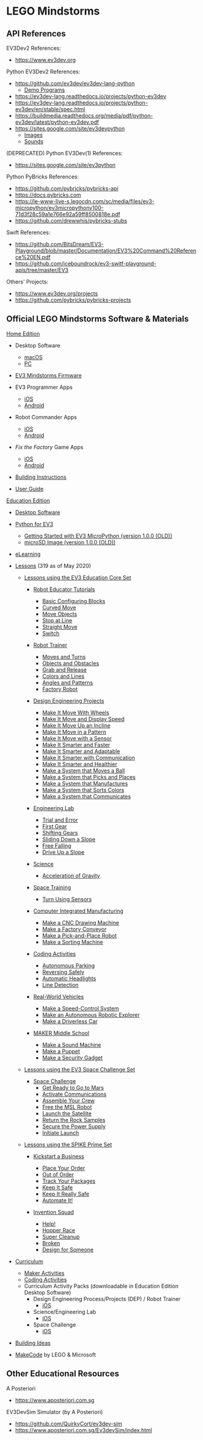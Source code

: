 # LEGO Mindstorms


## API References

EV3Dev2 References:
- https://www.ev3dev.org

Python EV3Dev2 References:
- https://github.com/ev3dev/ev3dev-lang-python
  - [Demo Programs](https://github.com/ev3dev/ev3dev-lang-python-demo)
- https://ev3dev-lang.readthedocs.io/projects/python-ev3dev
- https://ev3dev-lang.readthedocs.io/projects/python-ev3dev/en/stable/spec.html
- https://buildmedia.readthedocs.org/media/pdf/python-ev3dev/latest/python-ev3dev.pdf
- https://sites.google.com/site/ev3devpython
  - [Images](https://sites.google.com/site/ev3python/learn_ev3_python/screen/bmp-image-collection) 
  - [Sounds](https://sites.google.com/site/ev3python/learn_ev3_python/loudspeaker_speech) 

(DEPRECATED) Python EV3Dev(1) References:
- https://sites.google.com/site/ev3python

Python PyBricks References:
- https://github.com/pybricks/pybricks-api
- https://docs.pybricks.com
- https://le-www-live-s.legocdn.com/sc/media/files/ev3-micropython/ev3micropythonv100-71d3f28c59a1e766e92a59ff8500818e.pdf
- https://github.com/drewwhis/pybricks-stubs

Swift References:
- https://github.com/BitsDream/EV3-Playground/blob/master/Documentation/EV3%20Command%20Reference%20EN.pdf
- https://github.com/iceboundrock/ev3-switf-playground-apis/tree/master/EV3

Others' Projects:
- https://www.ev3dev.org/projects
- https://github.com/pybricks/pybricks-projects


## Official LEGO Mindstorms Software & Materials

[Home Edition](https://www.lego.com/en-us/themes/mindstorms/downloads)

- Desktop Software
  - [macOS](https://go.api.education.lego.com/v1/lms-scratch-retail#nourlrewrite)
  - [PC](https://go.api.education.lego.com/v1/lms-ev3_en-us_win32#nourlrewrite)
  
- [EV3 Mindstorms Firmware](https://ev3manager.education.lego.com)

- EV3 Programmer Apps
  - [iOS](https://apps.apple.com/us/app/lego-mindstorms-ev3-programmer/id1039354955)
  - [Android](https://play.google.com/store/apps/details?id=com.lego.mindstorms.ev3programmer)
  
- Robot Commander Apps
  - [iOS](https://apps.apple.com/us/app/lego-mindstorms-robot-commander/id681786521)
  - [Android](https://play.google.com/store/apps/details?id=com.lego.mindstorms.robotcommander)
  
- _Fix the Factory_ Game Apps
  - [iOS](https://apps.apple.com/us/app/lego-mindstorms-fix-factory/id671493323)
  - [Android](https://play.google.com/store/apps/details?id=com.lego.mindstorms.fixthefactory)
   
- [Building Instructions](https://www.lego.com/en-us/themes/mindstorms/buildarobot)
- [User Guide](https://www.lego.com/cdn/cs/set/assets/bltbef4d6ce0f40363c/LMSUser_Guide_LEGO_MINDSTORMS_EV3_11_Tablet_ENUS.pdf)


[Education Edition](https://education.lego.com/en-us/downloads/mindstorms-ev3)

- [Desktop Software](https://education.lego.com/en-us/downloads/mindstorms-ev3/software)

- [Python for EV3](https://education.lego.com/en-us/support/mindstorms-ev3/python-for-ev3)
  - [Getting Started with EV3 MicroPython (version 1.0.0 (OLD))](https://le-www-live-s.legocdn.com/sc/media/files/ev3-micropython/ev3micropythonv100-71d3f28c59a1e766e92a59ff8500818e.pdf)
  - [microSD Image (version 1.0.0 (OLD))](https://le-www-live-s.legocdn.com/sc/media/files/ev3-micropython/ev3micropythonv100sdcardimage-4b8c8333736fafa1977ee7accbd3338f.zip)

- [eLearning](https://elearning.legoeducation.com)

- [Lessons](https://education.lego.com/en-us/lessons?rows=100) (319 as of May 2020)

  - [Lessons using the EV3 Education Core Set](https://education.lego.com/en-us/lessonsfilter?Products=LEGO%c2%ae+MINDSTORMS%c2%ae+Education+EV3+Core+Set)
  
    - [Robot Educator Tutorials](https://education.lego.com/en-us/lessons/ev3-tutorials)
      - [Basic Configuring Blocks](https://education.lego.com/en-us/lessons/ev3-tutorials/basics-configuring-blocks)
      - [Curved Move](https://education.lego.com/en-us/lessons/ev3-tutorials/curved-move)
      - [Move Objects](https://education.lego.com/en-us/lessons/ev3-tutorials/move-object)
      - [Stop at Line](https://education.lego.com/en-us/lessons/ev3-tutorials/stop-at-line)
      - [Straight Move](https://education.lego.com/en-us/lessons/ev3-tutorials/straight-move)
      - [Switch](https://education.lego.com/en-us/lessons/ev3-tutorials/switch)

    - [Robot Trainer](https://education.lego.com/en-us/lessons/ev3-robot-trainer)
      - [Moves and Turns](https://education.lego.com/en-us/lessons/ev3-robot-trainer/1-moves-and-turns)
      - [Objects and Obstacles](https://education.lego.com/en-us/lessons/ev3-robot-trainer/2-objects-and-obstacles)
      - [Grab and Release](https://education.lego.com/en-us/lessons/ev3-robot-trainer/3-grab-and-release)
      - [Colors and Lines](https://education.lego.com/en-us/lessons/ev3-robot-trainer/4-colors-and-lines)
      - [Angles and Patterns](https://education.lego.com/en-us/lessons/ev3-robot-trainer/5-angles-and-patterns)
      - [Factory Robot](https://education.lego.com/en-us/lessons/ev3-robot-trainer/6-the-factory-robot)
    
    - [Design Engineering Projects](https://education.lego.com/en-us/lessons/ev3-dep)
      - [Make It Move With Wheels](https://education.lego.com/en-us/lessons/ev3-dep/make-it-move-with-wheels)
      - [Make It Move and Display Speed](https://education.lego.com/en-us/lessons/ev3-dep/make-it-move-and-display-speed)
      - [Make It Move Up an Incline](https://education.lego.com/en-us/lessons/ev3-dep/make-it-move-up-an-incline)
      - [Make It Move in a Pattern](https://education.lego.com/en-us/lessons/ev3-dep/make-it-move-in-a-pattern)
      - [Make It Move with a Sensor](https://education.lego.com/en-us/lessons/ev3-dep/make-it-smarter-with-a-sensor)
      - [Make It Smarter and Faster](https://education.lego.com/en-us/lessons/ev3-dep/make-it-smarter-and-faster)
      - [Make It Smarter and Adaptable](https://education.lego.com/en-us/lessons/ev3-dep/make-it-smarter-and-adaptable)
      - [Make It Smarter with Communication](https://education.lego.com/en-us/lessons/ev3-dep/make-it-smarter-with-communication)
      - [Make It Smarter and Healthier](https://education.lego.com/en-us/lessons/ev3-dep/make-it-smarter-and-healthier)
      - [Make a System that Moves a Ball](https://education.lego.com/en-us/lessons/ev3-dep/make-a-system-that-moves-a-ball)
      - [Make a System that Picks and Places](https://education.lego.com/en-us/lessons/ev3-dep/make-a-system-that-picks-and-places)
      - [Make a System that Manufactures](https://education.lego.com/en-us/lessons/ev3-dep/make-a-system-that-manufactures)
      - [Make a System that Sorts Colors](https://education.lego.com/en-us/lessons/ev3-dep/make-a-system-that-sorts-colors)
      - [Make a System that Communicates](https://education.lego.com/en-us/lessons/ev3-dep/make-a-system-that-communicates)
    
    - [Engineering Lab](https://education.lego.com/en-us/lessons/ev3-engineering-lab)
      - [Trial and Error](https://education.lego.com/en-us/lessons/ev3-engineering-lab/1-trial-and-error)
      - [First Gear](https://education.lego.com/en-us/lessons/ev3-engineering-lab/2-first-gear)
      - [Shifting Gears](https://education.lego.com/en-us/lessons/ev3-engineering-lab/3-shifting-gears)
      - [Sliding Down a Slope](https://education.lego.com/en-us/lessons/ev3-engineering-lab/4-sliding-down-a-slope)
      - [Free Falling](https://education.lego.com/en-us/lessons/ev3-engineering-lab/5-free-falling)
      - [Drive Up a Slope](https://education.lego.com/en-us/lessons/ev3-engineering-lab/6-drive-up-a-slope)
    
    - [Science](https://education.lego.com/en-us/lessons/ev3-science)
      - [Acceleration of Gravity](https://education.lego.com/en-us/lessons/ev3-science/acceleration-of-gravity)
    
    - [Space Training](https://education.lego.com/en-us/lessons/ev3-space)
      - [Turn Using Sensors](https://education.lego.com/en-us/lessons/ev3-space/turn-using-sensor)
    
    - [Computer Integrated Manufacturing](https://education.lego.com/en-us/lessons/ev3-cim)
      - [Make a CNC Drawing Machine](https://education.lego.com/en-us/lessons/ev3-cim/make-a-cnc-drawing-machine)
      - [Make a Factory Conveyor](https://education.lego.com/en-us/lessons/ev3-cim/make-a-factory-conveyor)
      - [Make a Pick-and-Place Robot](https://education.lego.com/en-us/lessons/ev3-cim/make-a-pick-and-place-robot)
      - [Make a Sorting Machine](https://education.lego.com/en-us/lessons/ev3-cim/make-a-sorting-machine)
    
    - [Coding Activities](https://education.lego.com/en-us/lessons/mindstorms-ev3)
      - [Autonomous Parking](https://education.lego.com/en-us/lessons/mindstorms-ev3/autonomous-parking)
      - [Reversing Safely](https://education.lego.com/en-us/lessons/mindstorms-ev3/reversing-safely)
      - [Automatic Headlights](https://education.lego.com/en-us/lessons/mindstorms-ev3/automatic-headlights)
      - [Line Detection](https://education.lego.com/en-us/lessons/mindstorms-ev3/line-detection)
    
    - [Real-World Vehicles](https://education.lego.com/en-us/lessons/ev3-real-world-vehicles)
      - [Make a Speed-Control System](https://education.lego.com/en-us/lessons/ev3-real-world-vehicles/speed-control-system)
      - [Make an Autonomous Robotic Explorer](https://education.lego.com/en-us/lessons/ev3-real-world-vehicles/make-an-autonomous-robotics-explorer)
      - [Make a Driverless Car](https://education.lego.com/en-us/lessons/ev3-real-world-vehicles/make-a-driverless-car)
      
    - [MAKER Middle School](https://education.lego.com/en-us/lessons/maker-middleschool)
      - [Make a Sound Machine](https://education.lego.com/en-us/lessons/maker-middleschool/make-a-sound-machine)
      - [Make a Puppet](https://education.lego.com/en-us/lessons/maker-middleschool/make-a-puppet)
      - [Make a Security Gadget](https://education.lego.com/en-us/lessons/maker-middleschool/make-a-security-gadget)
    
  - [Lessons using the EV3 Space Challenge Set](https://education.lego.com/en-us/lessonsfilter?Products=LEGO%c2%ae+MINDSTORMS%c2%ae+Education+EV3+Space+Challenge+Set)
    - [Space Challenge](https://education.lego.com/en-us/lessons/ev3-space-challenge)
      - [Get Ready to Go to Mars](https://education.lego.com/en-us/lessons/ev3-space-challenge/1-get-ready-to-go-to-mars)
      - [Activate Communications](https://education.lego.com/en-us/lessons/ev3-space-challenge/2-activate-communications)
      - [Assemble Your Crew](https://education.lego.com/en-us/lessons/ev3-space-challenge/3-assemble-your-crew)
      - [Free the MSL Robot](https://education.lego.com/en-us/lessons/ev3-space-challenge/4-free-the-msl-robot)
      - [Launch the Satellite](https://education.lego.com/en-us/lessons/ev3-space-challenge/5-launch-the-satellite)
      - [Return the Rock Samples](https://education.lego.com/en-us/lessons/ev3-space-challenge/6-return-the-rock-samples)
      - [Secure the Power Supply](https://education.lego.com/en-us/lessons/ev3-space-challenge/7-secure-the-power-supply)
      - [Initiate Launch](https://education.lego.com/en-us/lessons/ev3-space-challenge/8-initiate-launch)

  - [Lessons using the SPIKE Prime Set](https://education.lego.com/en-us/lessons?rows=100&products=LEGO%C2%AE+Education+SPIKE%E2%84%A2+Prime+Set)

    - [Kickstart a Business](https://education.lego.com/en-us/lessons/spike-kickstart-a-business)
      - [Place Your Order](https://education.lego.com/en-us/lessons/spike-kickstart-a-business/place-your-order)
      - [Out of Order](https://education.lego.com/en-us/lessons/spike-kickstart-a-business/out-of-order)
      - [Track Your Packages](https://education.lego.com/en-us/lessons/spike-kickstart-a-business/track-your-packages)
      - [Keep It Safe](https://education.lego.com/en-us/lessons/spike-kickstart-a-business/keep-it-safe)
      - [Keep It Really Safe](https://education.lego.com/en-us/lessons/spike-kickstart-a-business/keep-it-really-safe)
      - [Automate It!](https://education.lego.com/en-us/lessons/spike-kickstart-a-business/automate-it)

    - [Invention Squad](https://education.lego.com/en-us/lessons/spike-invention-squad)
      - [Help!](https://education.lego.com/en-us/lessons/spike-invention-squad/help)
      - [Hopper Race](https://education.lego.com/en-us/lessons/spike-invention-squad/hopper-race)
      - [Super Cleanup](https://education.lego.com/en-us/lessons/spike-invention-squad/super-cleanup)
      - [Broken](https://education.lego.com/en-us/lessons/spike-invention-squad/broken)
      - [Design for Someone](https://education.lego.com/en-us/lessons/spike-invention-squad/design-for-someone)

- [Curriculum](https://education.lego.com/en-us/downloads/mindstorms-ev3/curriculum)
  - [Maker Activities](https://le-www-live-s.legocdn.com/downloads/LME-EV3/LME-EV3_MAKER_1.0_en-US.pdf)
  - [Coding Activities](https://le-www-live-s.legocdn.com/downloads/LME-EV3/LME-EV3_Coding-activities_2.0_en-US.pdf)
  - Curriculum Activity Packs (downloadable in Education Edition Desktop Software)
    - Design Engineering Process/Projects (DEP) / Robot Trainer 
      - [iOS](https://le-www-live-s.legocdn.com/downloads/LME-EV3/LME-EV3_DEP-full-setup_1.4.2_en-US_OSX.dmg)
    - Science/Engineering Lab
      - [iOS](https://le-www-live-s.legocdn.com/downloads/LME-EV3/LME-EV3_SCIENCE-full-setup_1.4.2_en-US_OSX.dmg)
    - Space Challenge
      - [iOS](https://le-www-live-s.legocdn.com/downloads/LME-EV3/LME-EV3_SPACE-full-setup_1.4.2_en-US_OSX.dmg)

- [Building Ideas](https://education.lego.com/en-us/resources/building%20ideas)

- [MakeCode](https://makecode.mindstorms.com) by LEGO & Microsoft


## Other Educational Resources

A Posteriori
- https://www.aposteriori.com.sg

EV3DevSim Simulator (by A Posteriori)
- https://github.com/QuirkyCort/ev3dev-sim
- https://www.aposteriori.com.sg/Ev3devSim/index.html
